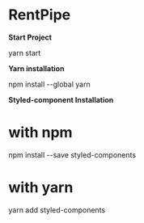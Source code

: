 # RentPipe

**Start Project**

yarn start

**Yarn installation**

npm install --global yarn

**Styled-component Installation**

# with npm
npm install --save styled-components

# with yarn
yarn add styled-components
